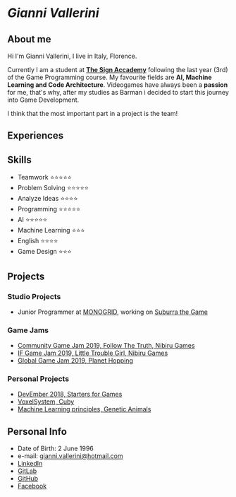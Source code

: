 # ___Gianni Vallerini___

## __About me__
Hi I'm Gianni Vallerini, I live in Italy, Florence.

Currently I am a student at [__The Sign Accademy__](https://thesign.academy/) following the last year (3rd) of the Game Programming course.
My favourite fields are __AI, Machine Learning and Code Architecture__.
Videogames have always been a __passion__ for me, that's why, after my studies as Barman i decided to start this journey into Game Development.

I think that the most important part in a project is the team!

## __Experiences__

## __Skills__
- Teamwork          :star::star::star::star::star:
- Problem Solving   :star::star::star::star::star:
- Analyze Ideas     :star::star::star::star:
- Programming       :star::star::star::star::star:
- AI                :star::star::star::star::star:
- Machine Learning  :star::star::star:
- English           :star::star::star::star:
- Game Design       :star::star::star:

## __Projects__
### __Studio Projects__
- Junior Programmer at [MONOGRID](http://mono-grid.com/en/), working on [Suburra the Game](https://play.google.com/store/apps/details?id=com.cattleya.suburra.paid&hl=it)

### __Game Jams__
- [Community Game Jam 2019, Follow The Truth, Nibiru Games](https://gianni-vallerini.itch.io/follow-the-truth)
- [IF Game Jam 2019, Little Trouble Girl, Nibiru Games](https://internetfestival.itch.io/little-trouble-girl-if-game-jam-rulez-2019)
- [Global Game Jam 2019, Planet Hopping](https://gitlab.com/GianniVallerini/ggj-2019---le-quinte)

### __Personal Projects__
- [DevEmber 2018, Starters for Games](https://gitlab.com/GianniVallerini/devember-2018---starters-for-games)
- [VoxelSystem, Cuby](https://gitlab.com/GianniVallerini/rtlscuby)
- [Machine Learning principles, Genetic Animals](https://gitlab.com/GianniVallerini/geneticanimalsproject) 

## __Personal Info__
- Date of Birth: 2 June 1996
- e-mail: gianni.vallerini@hotmail.com
- [LinkedIn](https://www.linkedin.com/in/gianni-vallerini-a7a948164/?locale=en_US)
- [GitLab](https://gitlab.com/GianniVallerini)
- [GitHub](https://github.com/gianni173)
- [Facebook](https://www.facebook.com/gianni.vallerini)
